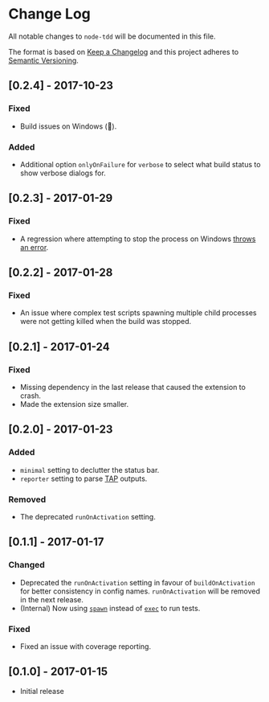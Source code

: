 # Change Log
All notable changes to `node-tdd` will be documented in this file.

The format is based on [Keep a Changelog](http://keepachangelog.com/) and this project adheres to [Semantic Versioning](http://semver.org/).

## [0.2.4] - 2017-10-23
### Fixed
- Build issues on Windows (🤞).

### Added
- Additional option `onlyOnFailure` for `verbose` to select what build status to show verbose dialogs for.

## [0.2.3] - 2017-01-29
### Fixed
- A regression where attempting to stop the process on Windows [throws an error](https://github.com/prashaantt/node-tdd/issues/5).

## [0.2.2] - 2017-01-28
### Fixed
- An issue where complex test scripts spawning multiple child processes were not getting killed when the build was stopped.

## [0.2.1] - 2017-01-24
### Fixed
- Missing dependency in the last release that caused the extension to crash.
- Made the extension size smaller.

## [0.2.0] - 2017-01-23
### Added
- `minimal` setting to declutter the status bar.
- `reporter` setting to parse [TAP](https://testanything.org/producers.html#javascript) outputs.

### Removed
- The deprecated `runOnActivation` setting.

## [0.1.1] - 2017-01-17
### Changed
- Deprecated the `runOnActivation` setting in favour of `buildOnActivation` for better consistency in config names. `runOnActivation` will be removed in the next release.
- (Internal) Now using [`spawn`](https://nodejs.org/api/child_process.html#child_process_child_process_spawn_command_args_options) instead of [`exec`](https://nodejs.org/api/child_process.html#child_process_child_process_exec_command_options_callback) to run tests.

### Fixed
- Fixed an issue with coverage reporting.

## [0.1.0] - 2017-01-15
- Initial release
